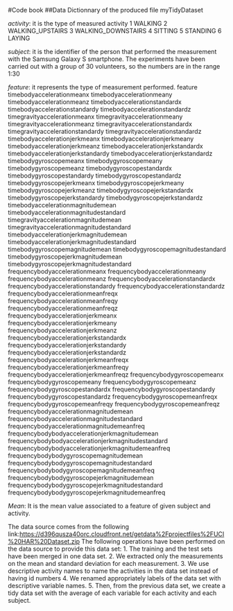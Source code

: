#Code book
##Data Dictionnary of the produced file myTidyDataset

*activity*: it is the type of measured activity
1 WALKING
2 WALKING_UPSTAIRS
3 WALKING_DOWNSTAIRS
4 SITTING
5 STANDING
6 LAYING

*subject*: it is the identifier of the person that performed the measurement with the Samsung Galaxy S smartphone.
		The experiments have been carried out with a group of 30 volunteers, so the numbers are in the range 1:30
		
*feature*: it represents the type of measurement performed.
 feature
	timebodyaccelerationmeanx
	timebodyaccelerationmeany 
	timebodyaccelerationmeanz 
	timebodyaccelerationstandardx 
	timebodyaccelerationstandardy 
	timebodyaccelerationstandardz 
	timegravityaccelerationmeanx 
	timegravityaccelerationmeany 
	timegravityaccelerationmeanz 
	timegravityaccelerationstandardx 
	timegravityaccelerationstandardy 
	timegravityaccelerationstandardz 
	timebodyaccelerationjerkmeanx 
	timebodyaccelerationjerkmeany 
	timebodyaccelerationjerkmeanz 
	timebodyaccelerationjerkstandardx 
	timebodyaccelerationjerkstandardy 
	timebodyaccelerationjerkstandardz 
	timebodygyroscopemeanx 
	timebodygyroscopemeany 
	timebodygyroscopemeanz 
	timebodygyroscopestandardx 
	timebodygyroscopestandardy 
	timebodygyroscopestandardz 
	timebodygyroscopejerkmeanx 
	timebodygyroscopejerkmeany 
	timebodygyroscopejerkmeanz 
	timebodygyroscopejerkstandardx 
	timebodygyroscopejerkstandardy 
	timebodygyroscopejerkstandardz 
	timebodyaccelerationmagnitudemean 
	timebodyaccelerationmagnitudestandard 
	timegravityaccelerationmagnitudemean 
	timegravityaccelerationmagnitudestandard 
	timebodyaccelerationjerkmagnitudemean 
	timebodyaccelerationjerkmagnitudestandard 
	timebodygyroscopemagnitudemean 
	timebodygyroscopemagnitudestandard 
	timebodygyroscopejerkmagnitudemean 
	timebodygyroscopejerkmagnitudestandard 
	frequencybodyaccelerationmeanx 
	frequencybodyaccelerationmeany 
	frequencybodyaccelerationmeanz 
	frequencybodyaccelerationstandardx 
	frequencybodyaccelerationstandardy 
	frequencybodyaccelerationstandardz 
	frequencybodyaccelerationmeanfreqx 
	frequencybodyaccelerationmeanfreqy 
	frequencybodyaccelerationmeanfreqz 
	frequencybodyaccelerationjerkmeanx 
	frequencybodyaccelerationjerkmeany 
	frequencybodyaccelerationjerkmeanz 
	frequencybodyaccelerationjerkstandardx 
	frequencybodyaccelerationjerkstandardy 
	frequencybodyaccelerationjerkstandardz 
	frequencybodyaccelerationjerkmeanfreqx 
	frequencybodyaccelerationjerkmeanfreqy 
	frequencybodyaccelerationjerkmeanfreqz 
	frequencybodygyroscopemeanx 
	frequencybodygyroscopemeany 
	frequencybodygyroscopemeanz 
	frequencybodygyroscopestandardx 
	frequencybodygyroscopestandardy 
	frequencybodygyroscopestandardz 
	frequencybodygyroscopemeanfreqx 
	frequencybodygyroscopemeanfreqy 
	frequencybodygyroscopemeanfreqz 
	frequencybodyaccelerationmagnitudemean 
	frequencybodyaccelerationmagnitudestandard 
	frequencybodyaccelerationmagnitudemeanfreq 
	frequencybodybodyaccelerationjerkmagnitudemean 
	frequencybodybodyaccelerationjerkmagnitudestandard 
	frequencybodybodyaccelerationjerkmagnitudemeanfreq 
	frequencybodybodygyroscopemagnitudemean 
	frequencybodybodygyroscopemagnitudestandard 
	frequencybodybodygyroscopemagnitudemeanfreq 
	frequencybodybodygyroscopejerkmagnitudemean 
	frequencybodybodygyroscopejerkmagnitudestandard 
	frequencybodybodygyroscopejerkmagnitudemeanfreq 

*Mean*: It is the mean value associated to a feature of given subject and activity.


The data source comes from the following link:https://d396qusza40orc.cloudfront.net/getdata%2Fprojectfiles%2FUCI%20HAR%20Dataset.zip
The following operations have been performed on the data source to provide this data set:
	1. The training and the test sets have been merged in one data set.
	2. We extracted only the measurements on the mean and standard deviation for each measurement. 
	3. We use descriptive activity names to name the activities in the data set instead of having id numbers
	4. We renamed appropriately labels of the data set with descriptive variable names. 
	5. Then, from the previous data set, we create a tidy data set with the average of each variable for each activity and each subject. 



